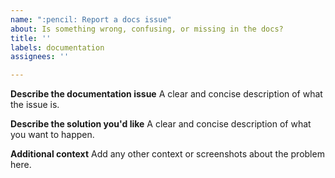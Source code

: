 ```yaml
---
name: ":pencil: Report a docs issue"
about: Is something wrong, confusing, or missing in the docs?
title: ''
labels: documentation
assignees: ''

---
```


**Describe the documentation issue**
A clear and concise description of what the issue is.

**Describe the solution you'd like**
A clear and concise description of what you want to happen.

**Additional context**
Add any other context or screenshots about the problem here.